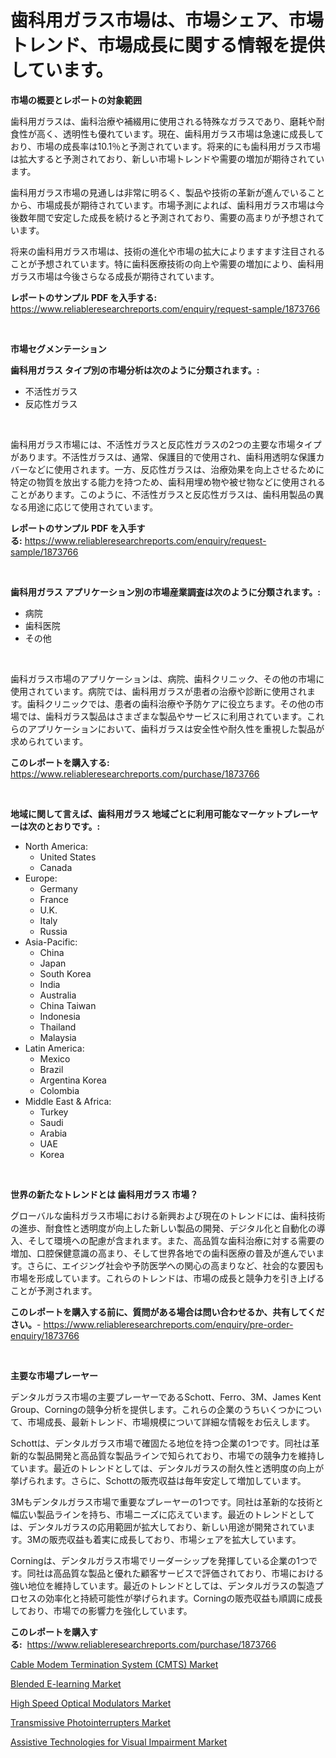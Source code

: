 <p><h1>歯科用ガラス市場は、市場シェア、市場トレンド、市場成長に関する情報を提供しています。</h1></p><p><strong>市場の概要とレポートの対象範囲</strong></p>
<p><p>歯科用ガラスは、歯科治療や補綴用に使用される特殊なガラスであり、磨耗や耐食性が高く、透明性も優れています。現在、歯科用ガラス市場は急速に成長しており、市場の成長率は10.1％と予測されています。将来的にも歯科用ガラス市場は拡大すると予測されており、新しい市場トレンドや需要の増加が期待されています。</p><p>歯科用ガラス市場の見通しは非常に明るく、製品や技術の革新が進んでいることから、市場成長が期待されています。市場予測によれば、歯科用ガラス市場は今後数年間で安定した成長を続けると予測されており、需要の高まりが予想されています。</p><p>将来の歯科用ガラス市場は、技術の進化や市場の拡大によりますます注目されることが予想されています。特に歯科医療技術の向上や需要の増加により、歯科用ガラス市場は今後さらなる成長が期待されています。</p></p>
<p><strong>レポートのサンプル PDF を入手する:</strong> <a href="https://www.reliableresearchreports.com/enquiry/request-sample/1873766">https://www.reliableresearchreports.com/enquiry/request-sample/1873766</a></p>
<p>&nbsp;</p>
<p><strong>市場セグメンテーション</strong></p>
<p><strong>歯科用ガラス タイプ別の市場分析は次のように分類されます。:</strong></p>
<p><ul><li>不活性ガラス</li><li>反応性ガラス</li></ul></p>
<p>&nbsp;</p>
<p><p>歯科用ガラス市場には、不活性ガラスと反応性ガラスの2つの主要な市場タイプがあります。不活性ガラスは、通常、保護目的で使用され、歯科用透明な保護カバーなどに使用されます。一方、反応性ガラスは、治療効果を向上させるために特定の物質を放出する能力を持つため、歯科用埋め物や被せ物などに使用されることがあります。このように、不活性ガラスと反応性ガラスは、歯科用製品の異なる用途に応じて使用されています。</p></p>
<p><strong>レポートのサンプル PDF を入手する:</strong>&nbsp;<a href="https://www.reliableresearchreports.com/enquiry/request-sample/1873766">https://www.reliableresearchreports.com/enquiry/request-sample/1873766</a></p>
<p>&nbsp;</p>
<p><strong> 歯科用ガラス アプリケーション別の市場産業調査は次のように分類されます。:</strong></p>
<p><ul><li>病院</li><li>歯科医院</li><li>その他</li></ul></p>
<p>&nbsp;</p>
<p><p>歯科ガラス市場のアプリケーションは、病院、歯科クリニック、その他の市場に使用されています。病院では、歯科用ガラスが患者の治療や診断に使用されます。歯科クリニックでは、患者の歯科治療や予防ケアに役立ちます。その他の市場では、歯科ガラス製品はさまざまな製品やサービスに利用されています。これらのアプリケーションにおいて、歯科ガラスは安全性や耐久性を重視した製品が求められています。</p></p>
<p><strong>このレポートを購入する:</strong>&nbsp; <a href="https://www.reliableresearchreports.com/purchase/1873766">https://www.reliableresearchreports.com/purchase/1873766</a></p>
<p>&nbsp;</p>
<p><strong>地域に関して言えば、歯科用ガラス 地域ごとに利用可能なマーケットプレーヤーは次のとおりです。:</strong></p>
<p><ul>
    <li>
        North America:
        <ul>
            <li>United States</li>
            <li>Canada</li>
        </ul>
    </li>
    <li>
        Europe:
        <ul>
            <li>Germany</li>
            <li>France</li>
            <li>U.K.</li>
            <li>Italy</li>
            <li>Russia</li>
        </ul>
    </li>
    <li>
        Asia-Pacific:
        <ul>
            <li>China</li>
            <li>Japan</li>
            <li>South Korea</li>
            <li>India</li>
            <li>Australia</li>
            <li>China Taiwan</li>
            <li>Indonesia</li>
            <li>Thailand</li>
            <li>Malaysia</li>
        </ul>
    </li>
    <li>
        Latin America:
        <ul>
            <li>Mexico</li>
            <li>Brazil</li>
            <li>Argentina Korea</li>
            <li>Colombia</li>
        </ul>
    </li>
    <li>
        Middle East & Africa:
        <ul>
            <li>Turkey</li>
            <li>Saudi</li>
            <li>Arabia</li>
            <li>UAE</li>
            <li>Korea</li>
        </ul>
    </li>
    </ul></p>
<p>&nbsp;</p>
<p><strong>世界の新たなトレンドとは 歯科用ガラス 市場？</strong></p>
<p><p>グローバルな歯科ガラス市場における新興および現在のトレンドには、歯科技術の進歩、耐食性と透明度が向上した新しい製品の開発、デジタル化と自動化の導入、そして環境への配慮が含まれます。また、高品質な歯科治療に対する需要の増加、口腔保健意識の高まり、そして世界各地での歯科医療の普及が進んでいます。さらに、エイジング社会や予防医学への関心の高まりなど、社会的な要因も市場を形成しています。これらのトレンドは、市場の成長と競争力を引き上げることが予測されます。</p></p>
<p><strong>このレポートを購入する前に、質問がある場合は問い合わせるか、共有してください。</strong>- <a href="https://www.reliableresearchreports.com/enquiry/pre-order-enquiry/1873766">https://www.reliableresearchreports.com/enquiry/pre-order-enquiry/1873766</a></p>
<p>&nbsp;</p>
<p><strong>主要な市場プレーヤー</strong></p>
<p><p>デンタルガラス市場の主要プレーヤーであるSchott、Ferro、3M、James Kent Group、Corningの競争分析を提供します。これらの企業のうちいくつかについて、市場成長、最新トレンド、市場規模について詳細な情報をお伝えします。 </p><p>Schottは、デンタルガラス市場で確固たる地位を持つ企業の1つです。同社は革新的な製品開発と高品質な製品ラインで知られており、市場での競争力を維持しています。最近のトレンドとしては、デンタルガラスの耐久性と透明度の向上が挙げられます。さらに、Schottの販売収益は毎年安定して増加しています。</p><p>3Mもデンタルガラス市場で重要なプレーヤーの1つです。同社は革新的な技術と幅広い製品ラインを持ち、市場ニーズに応えています。最近のトレンドとしては、デンタルガラスの応用範囲が拡大しており、新しい用途が開発されています。3Mの販売収益も着実に成長しており、市場シェアを拡大しています。</p><p>Corningは、デンタルガラス市場でリーダーシップを発揮している企業の1つです。同社は高品質な製品と優れた顧客サービスで評価されており、市場における強い地位を維持しています。最近のトレンドとしては、デンタルガラスの製造プロセスの効率化と持続可能性が挙げられます。Corningの販売収益も順調に成長しており、市場での影響力を強化しています。</p></p>
<p><strong>このレポートを購入する:</strong>&nbsp;&nbsp;<a href="https://www.reliableresearchreports.com/purchase/1873766">https://www.reliableresearchreports.com/purchase/1873766</a></p>
<p><p><a href="https://view.publitas.com/reportprime-1/cable-modem-termination-system-cmts-market-size-focuses-on-market-dynamics-in-depth-analysis-and-future-projections-of-its-market-forecasted-for-period-from-2024-to-2031/">Cable Modem Termination System (CMTS) Market</a></p><p><a href="https://view.publitas.com/reportprime-1/blended-e-learning-market-research-report-the-key-to-successful-business-strategy-forecasted-for-period-from-2024-2031/">Blended E-learning Market</a></p><p><a href="https://issuu.com/reportprime-2/docs/high-speed-optical-modulators-marke_ad63096d01cf5c">High Speed Optical Modulators Market</a></p><p><a href="https://issuu.com/reportprime-2/docs/transmissive-photointerrupters-market-size-2030.pp">Transmissive Photointerrupters Market</a></p><p><a href="https://github.com/pjcfca/Market-Research-Report-List-1/blob/main/assistive-technologies-for-visual-impairment-market.md">Assistive Technologies for Visual Impairment Market</a></p></p>